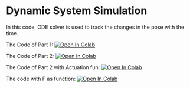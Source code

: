 # Dynamic System Simulation
In this code, ODE solver is used to track the changes in the pose with the time. 

The Code of Part 1: 
[![Open In Colab](https://colab.research.google.com/assets/colab-badge.svg)](https://colab.research.google.com/drive/1h_HnpkjZY2FOEMNsXMf_d4U_yWDU3Y0c?usp=sharing)

The Code of Part 2: 
[![Open In Colab](https://colab.research.google.com/assets/colab-badge.svg)](https://colab.research.google.com/drive/1zEEKN1mtvhn3oAj4uPn8Ale4ndP7iXLW?usp=sharing)

The Code of Part 2 with Actuation fun: 
[![Open In Colab](https://colab.research.google.com/assets/colab-badge.svg)](https://colab.research.google.com/drive/1WKS3_5ljqA-ruutwYpE1eIUWRhcU4l_q?usp=sharing)


The code with F as function: 
[![Open In Colab](https://colab.research.google.com/assets/colab-badge.svg)](https://colab.research.google.com/drive/1CuJakEW5nqRTvox_5fv2ajdoFwRNoFtq?usp=sharing)
